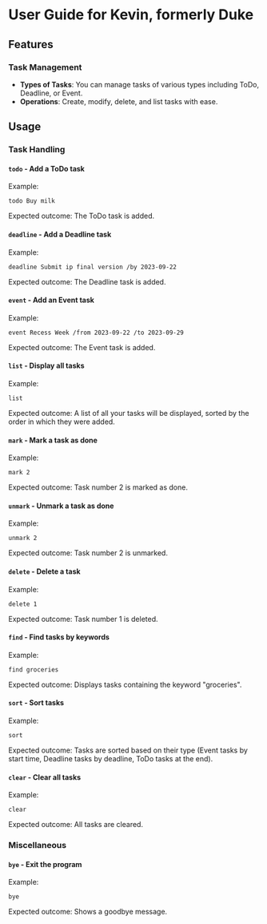 # User Guide for Kevin, formerly Duke

## Features

### Task Management

- **Types of Tasks**: You can manage tasks of various types including ToDo, Deadline, or Event.
- **Operations**: Create, modify, delete, and list tasks with ease.

## Usage

### Task Handling

#### `todo` - Add a ToDo task

Example:

```
todo Buy milk
```

Expected outcome: The ToDo task is added.

#### `deadline` - Add a Deadline task

Example:

```
deadline Submit ip final version /by 2023-09-22
```

Expected outcome: The Deadline task is added.

#### `event` - Add an Event task

Example:

```
event Recess Week /from 2023-09-22 /to 2023-09-29
```

Expected outcome: The Event task is added.

#### `list` - Display all tasks

Example:

```
list
```

Expected outcome: A list of all your tasks will be displayed, sorted by the order in which they were added.

#### `mark` - Mark a task as done

Example:

```
mark 2
```

Expected outcome: Task number 2 is marked as done.

#### `unmark` - Unmark a task as done

Example:

```
unmark 2
```

Expected outcome: Task number 2 is unmarked.

#### `delete` - Delete a task

Example:

```
delete 1
```

Expected outcome: Task number 1 is deleted.

#### `find` - Find tasks by keywords

Example:

```
find groceries
```

Expected outcome: Displays tasks containing the keyword "groceries".

#### `sort` - Sort tasks

Example:

```
sort
```

Expected outcome: Tasks are sorted based on their type (Event tasks by start time, Deadline tasks by deadline, ToDo
tasks at the end).

#### `clear` - Clear all tasks

Example:

```
clear
```

Expected outcome: All tasks are cleared.

### Miscellaneous

#### `bye` - Exit the program

Example:

```
bye
```

Expected outcome: Shows a goodbye message.